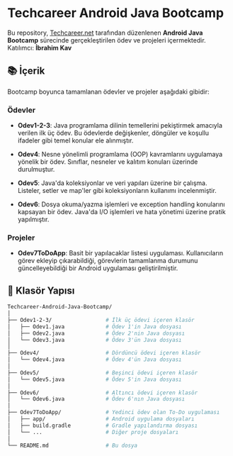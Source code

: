 # Techcareer Android Java Bootcamp

Bu repository, [Techcareer.net](https://www.techcareer.net) tarafından düzenlenen **Android Java Bootcamp** sürecinde gerçekleştirilen ödev ve projeleri içermektedir. Katılımcı: **İbrahim Kav**

## 📚 İçerik

Bootcamp boyunca tamamlanan ödevler ve projeler aşağıdaki gibidir:

### Ödevler

- **Odev1-2-3**: Java programlama dilinin temellerini pekiştirmek amacıyla verilen ilk üç ödev. Bu ödevlerde değişkenler, döngüler ve koşullu ifadeler gibi temel konular ele alınmıştır.

- **Odev4**: Nesne yönelimli programlama (OOP) kavramlarını uygulamaya yönelik bir ödev. Sınıflar, nesneler ve kalıtım konuları üzerinde durulmuştur.

- **Odev5**: Java'da koleksiyonlar ve veri yapıları üzerine bir çalışma. Listeler, setler ve map'ler gibi koleksiyonların kullanımı incelenmiştir.

- **Odev6**: Dosya okuma/yazma işlemleri ve exception handling konularını kapsayan bir ödev. Java'da I/O işlemleri ve hata yönetimi üzerine pratik yapılmıştır.

### Projeler

- **Odev7ToDoApp**: Basit bir yapılacaklar listesi uygulaması. Kullanıcıların görev ekleyip çıkarabildiği, görevlerin tamamlanma durumunu güncelleyebildiği bir Android uygulaması geliştirilmiştir.

## 📁 Klasör Yapısı

```bash
Techcareer-Android-Java-Bootcamp/
│
├── Odev1-2-3/                 # İlk üç ödevi içeren klasör
│   ├── Odev1.java             # Ödev 1'in Java dosyası
│   ├── Odev2.java             # Ödev 2'nin Java dosyası
│   └── Odev3.java             # Ödev 3'ün Java dosyası
│
├── Odev4/                     # Dördüncü ödevi içeren klasör
│   └── Odev4.java             # Ödev 4'ün Java dosyası
│
├── Odev5/                     # Beşinci ödevi içeren klasör
│   └── Odev5.java             # Ödev 5'in Java dosyası
│
├── Odev6/                     # Altıncı ödevi içeren klasör
│   └── Odev6.java             # Ödev 6'nın Java dosyası
│
├── Odev7ToDoApp/              # Yedinci ödev olan To-Do uygulaması
│   ├── app/                   # Android uygulama dosyaları
│   ├── build.gradle           # Gradle yapılandırma dosyası
│   └── ...                    # Diğer proje dosyaları
│
└── README.md                  # Bu dosya
